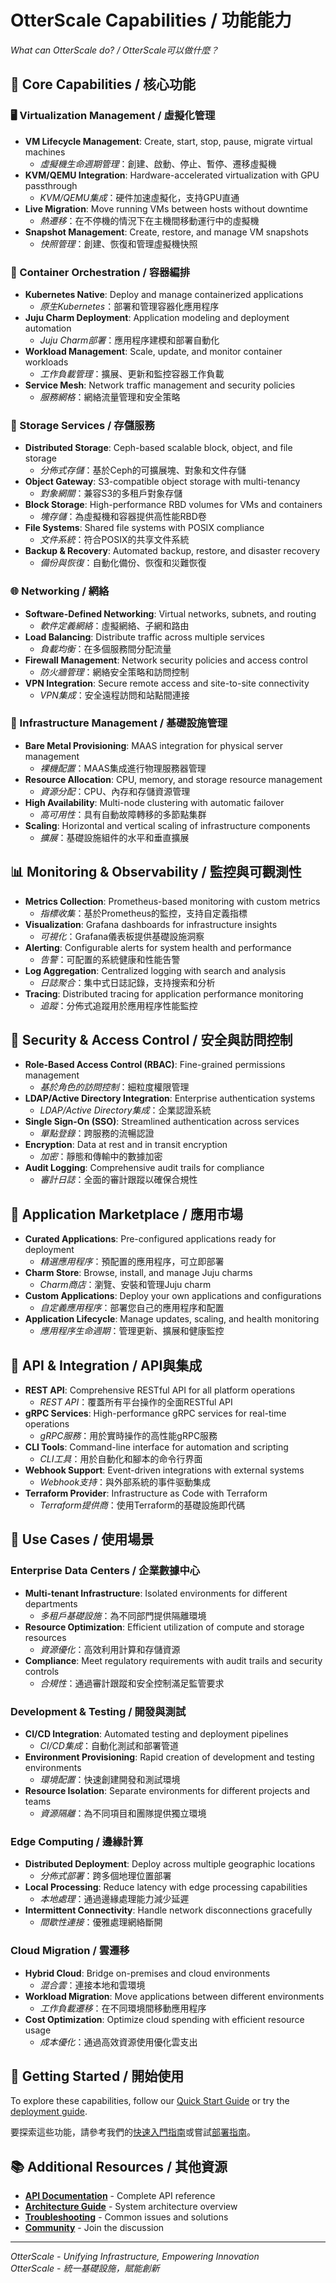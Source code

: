 # OtterScale Capabilities / 功能能力

*What can OtterScale do? / OtterScale可以做什麼？*

## 🌟 Core Capabilities / 核心功能

### 🖥️ Virtualization Management / 虛擬化管理
- **VM Lifecycle Management**: Create, start, stop, pause, migrate virtual machines
  - *虛擬機生命週期管理*：創建、啟動、停止、暫停、遷移虛擬機
- **KVM/QEMU Integration**: Hardware-accelerated virtualization with GPU passthrough
  - *KVM/QEMU集成*：硬件加速虛擬化，支持GPU直通
- **Live Migration**: Move running VMs between hosts without downtime
  - *熱遷移*：在不停機的情況下在主機間移動運行中的虛擬機
- **Snapshot Management**: Create, restore, and manage VM snapshots
  - *快照管理*：創建、恢復和管理虛擬機快照

### 🐳 Container Orchestration / 容器編排
- **Kubernetes Native**: Deploy and manage containerized applications
  - *原生Kubernetes*：部署和管理容器化應用程序
- **Juju Charm Deployment**: Application modeling and deployment automation
  - *Juju Charm部署*：應用程序建模和部署自動化
- **Workload Management**: Scale, update, and monitor container workloads
  - *工作負載管理*：擴展、更新和監控容器工作負載
- **Service Mesh**: Network traffic management and security policies
  - *服務網格*：網絡流量管理和安全策略

### 💾 Storage Services / 存儲服務
- **Distributed Storage**: Ceph-based scalable block, object, and file storage
  - *分佈式存儲*：基於Ceph的可擴展塊、對象和文件存儲
- **Object Gateway**: S3-compatible object storage with multi-tenancy
  - *對象網關*：兼容S3的多租戶對象存儲
- **Block Storage**: High-performance RBD volumes for VMs and containers
  - *塊存儲*：為虛擬機和容器提供高性能RBD卷
- **File Systems**: Shared file systems with POSIX compliance
  - *文件系統*：符合POSIX的共享文件系統
- **Backup & Recovery**: Automated backup, restore, and disaster recovery
  - *備份與恢復*：自動化備份、恢復和災難恢復

### 🌐 Networking / 網絡
- **Software-Defined Networking**: Virtual networks, subnets, and routing
  - *軟件定義網絡*：虛擬網絡、子網和路由
- **Load Balancing**: Distribute traffic across multiple services
  - *負載均衡*：在多個服務間分配流量
- **Firewall Management**: Network security policies and access control
  - *防火牆管理*：網絡安全策略和訪問控制
- **VPN Integration**: Secure remote access and site-to-site connectivity
  - *VPN集成*：安全遠程訪問和站點間連接

### 🔧 Infrastructure Management / 基礎設施管理
- **Bare Metal Provisioning**: MAAS integration for physical server management
  - *裸機配置*：MAAS集成進行物理服務器管理
- **Resource Allocation**: CPU, memory, and storage resource management
  - *資源分配*：CPU、內存和存儲資源管理
- **High Availability**: Multi-node clustering with automatic failover
  - *高可用性*：具有自動故障轉移的多節點集群
- **Scaling**: Horizontal and vertical scaling of infrastructure components
  - *擴展*：基礎設施組件的水平和垂直擴展

## 📊 Monitoring & Observability / 監控與可觀測性
- **Metrics Collection**: Prometheus-based monitoring with custom metrics
  - *指標收集*：基於Prometheus的監控，支持自定義指標
- **Visualization**: Grafana dashboards for infrastructure insights
  - *可視化*：Grafana儀表板提供基礎設施洞察
- **Alerting**: Configurable alerts for system health and performance
  - *告警*：可配置的系統健康和性能告警
- **Log Aggregation**: Centralized logging with search and analysis
  - *日誌聚合*：集中式日誌記錄，支持搜索和分析
- **Tracing**: Distributed tracing for application performance monitoring
  - *追蹤*：分佈式追蹤用於應用程序性能監控

## 🔐 Security & Access Control / 安全與訪問控制
- **Role-Based Access Control (RBAC)**: Fine-grained permissions management
  - *基於角色的訪問控制*：細粒度權限管理
- **LDAP/Active Directory Integration**: Enterprise authentication systems
  - *LDAP/Active Directory集成*：企業認證系統
- **Single Sign-On (SSO)**: Streamlined authentication across services
  - *單點登錄*：跨服務的流暢認證
- **Encryption**: Data at rest and in transit encryption
  - *加密*：靜態和傳輸中的數據加密
- **Audit Logging**: Comprehensive audit trails for compliance
  - *審計日誌*：全面的審計跟蹤以確保合規性

## 🛒 Application Marketplace / 應用市場
- **Curated Applications**: Pre-configured applications ready for deployment
  - *精選應用程序*：預配置的應用程序，可立即部署
- **Charm Store**: Browse, install, and manage Juju charms
  - *Charm商店*：瀏覽、安裝和管理Juju charm
- **Custom Applications**: Deploy your own applications and configurations
  - *自定義應用程序*：部署您自己的應用程序和配置
- **Application Lifecycle**: Manage updates, scaling, and health monitoring
  - *應用程序生命週期*：管理更新、擴展和健康監控

## 🔌 API & Integration / API與集成
- **REST API**: Comprehensive RESTful API for all platform operations
  - *REST API*：覆蓋所有平台操作的全面RESTful API
- **gRPC Services**: High-performance gRPC services for real-time operations
  - *gRPC服務*：用於實時操作的高性能gRPC服務
- **CLI Tools**: Command-line interface for automation and scripting
  - *CLI工具*：用於自動化和腳本的命令行界面
- **Webhook Support**: Event-driven integrations with external systems
  - *Webhook支持*：與外部系統的事件驱動集成
- **Terraform Provider**: Infrastructure as Code with Terraform
  - *Terraform提供商*：使用Terraform的基礎設施即代碼

## 🎯 Use Cases / 使用場景

### Enterprise Data Centers / 企業數據中心
- **Multi-tenant Infrastructure**: Isolated environments for different departments
  - *多租戶基礎設施*：為不同部門提供隔離環境
- **Resource Optimization**: Efficient utilization of compute and storage resources
  - *資源優化*：高效利用計算和存儲資源
- **Compliance**: Meet regulatory requirements with audit trails and security controls
  - *合規性*：通過審計跟蹤和安全控制滿足監管要求

### Development & Testing / 開發與測試
- **CI/CD Integration**: Automated testing and deployment pipelines
  - *CI/CD集成*：自動化測試和部署管道
- **Environment Provisioning**: Rapid creation of development and testing environments
  - *環境配置*：快速創建開發和測試環境
- **Resource Isolation**: Separate environments for different projects and teams
  - *資源隔離*：為不同項目和團隊提供獨立環境

### Edge Computing / 邊緣計算
- **Distributed Deployment**: Deploy across multiple geographic locations
  - *分佈式部署*：跨多個地理位置部署
- **Local Processing**: Reduce latency with edge processing capabilities
  - *本地處理*：通過邊緣處理能力減少延遲
- **Intermittent Connectivity**: Handle network disconnections gracefully
  - *間歇性連接*：優雅處理網絡斷開

### Cloud Migration / 雲遷移
- **Hybrid Cloud**: Bridge on-premises and cloud environments
  - *混合雲*：連接本地和雲環境
- **Workload Migration**: Move applications between different environments
  - *工作負載遷移*：在不同環境間移動應用程序
- **Cost Optimization**: Optimize cloud spending with efficient resource usage
  - *成本優化*：通過高效資源使用優化雲支出

## 🚀 Getting Started / 開始使用

To explore these capabilities, follow our [Quick Start Guide](../README.md#-quick-start) or try the [deployment guide](./deployment.md).

要探索這些功能，請參考我們的[快速入門指南](../README.md#-quick-start)或嘗試[部署指南](./deployment.md)。

## 📚 Additional Resources / 其他資源

- **[API Documentation](https://otterscale.github.io/api)** - Complete API reference
- **[Architecture Guide](https://otterscale.github.io/architecture)** - System architecture overview
- **[Troubleshooting](./troubleshooting.md)** - Common issues and solutions
- **[Community](https://github.com/otterscale/otterscale/discussions)** - Join the discussion

---

*OtterScale - Unifying Infrastructure, Empowering Innovation*  
*OtterScale - 統一基礎設施，賦能創新*
